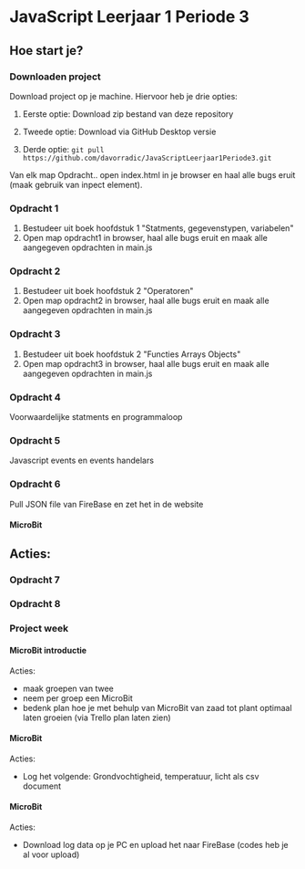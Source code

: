 # JavaScript Leerjaar 1 Periode 3

## Hoe start je?

### Downloaden project
Download project op je machine. Hiervoor heb je drie opties:
1. Eerste optie:
Download zip bestand van deze repository

2. Tweede optie:
Download via GitHub Desktop versie

3. Derde optie:
`git pull https://github.com/davorradic/JavaScriptLeerjaar1Periode3.git`

Van elk map Opdracht.. open index.html in je browser en haal alle bugs eruit (maak gebruik van inpect element).

### Opdracht 1
1. Bestudeer uit boek hoofdstuk 1 "Statments, gegevenstypen, variabelen"
2. Open map opdracht1 in browser, haal alle bugs eruit en maak alle aangegeven opdrachten in main.js

### Opdracht 2
1. Bestudeer uit boek hoofdstuk 2 "Operatoren"
2. Open map opdracht2 in browser, haal alle bugs eruit en maak alle aangegeven opdrachten in main.js

### Opdracht 3
1. Bestudeer uit boek hoofdstuk 2 "Functies Arrays Objects"
2. Open map opdracht3 in browser, haal alle bugs eruit en maak alle aangegeven opdrachten in main.js

### Opdracht 4
Voorwaardelijke statments en programmaloop

### Opdracht 5
Javascript events en events handelars

### Opdracht 6
Pull JSON file van FireBase en zet het in de website

#### MicroBit
Acties:
-

### Opdracht 7

### Opdracht 8

### Project week

#### MicroBit introductie
Acties:
- maak groepen van twee
- neem per groep een MicroBit
- bedenk plan hoe je met behulp van MicroBit van zaad tot plant optimaal laten groeien (via Trello plan laten zien)

#### MicroBit
Acties:
- Log het volgende: Grondvochtigheid, temperatuur, licht als csv document

#### MicroBit
Acties:
- Download log data op je PC en upload het naar FireBase (codes heb je al voor upload)
